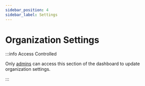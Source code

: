 ```yaml
---
sidebar_position: 4
sidebar_label: Settings
---
```


# Organization Settings

:::info Access Controlled

Only [admins](../../types.md#admin) can access this section of the dashboard to update organization settings.

:::